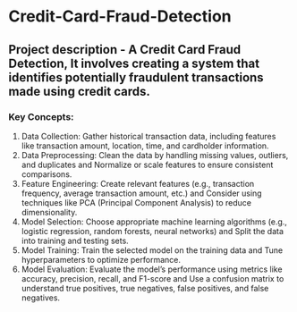 # Credit-Card-Fraud-Detection


## Project description - A Credit Card Fraud Detection, It involves creating a system that identifies potentially fraudulent transactions made using credit cards.

### Key Concepts:

1. Data Collection:  Gather historical transaction data, including features like transaction amount, location, time, and cardholder information.
2. Data Preprocessing:  Clean the data by handling missing values, outliers, and duplicates and Normalize or scale features to ensure consistent comparisons.
3. Feature Engineering:  Create relevant features (e.g., transaction frequency, average transaction amount, etc.) and Consider using techniques like PCA (Principal Component Analysis) to reduce dimensionality.
4. Model Selection:  Choose appropriate machine learning algorithms (e.g., logistic regression, random forests, neural networks) and Split the data into training and testing sets.
5. Model Training:  Train the selected model on the training data and Tune hyperparameters to optimize performance.
6. Model Evaluation:  Evaluate the model’s performance using metrics like accuracy, precision, recall, and F1-score and Use a confusion matrix to understand true positives, true negatives, false positives, and false negatives.
